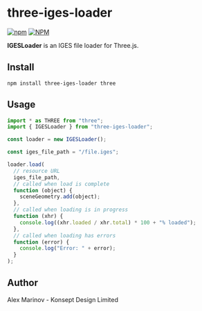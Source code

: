 # three-iges-loader

[![npm](https://img.shields.io/npm/v/three-iges-loader)](https://www.npmjs.com/package/three-iges-loader)
[![NPM](https://img.shields.io/npm/l/three-iges-loader)](https://github.com/Konsept-Design/three-iges-loader/blob/main/LICENSE)

**IGESLoader** is an IGES file loader for Three.js.

## Install

`npm install three-iges-loader three`

## Usage

```js
import * as THREE from "three";
import { IGESLoader } from "three-iges-loader";

const loader = new IGESLoader();

const iges_file_path = "/file.iges";

loader.load(
  // resource URL
  iges_file_path,
  // called when load is complete
  function (object) {
    sceneGeometry.add(object);
  },
  // called when loading is in progress
  function (xhr) {
    console.log((xhr.loaded / xhr.total) * 100 + "% loaded");
  },
  // called when loading has errors
  function (error) {
    console.log("Error: " + error);
  }
);
```

## Author

Alex Marinov - Konsept Design Limited
